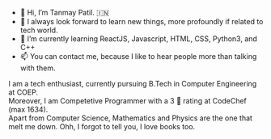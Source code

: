 - 👋 Hi, I’m Tanmay Patil. :india:
- 👀 I always look forward to learn new things, more profoundly if related to tech world.
- 🌱 I’m currently learning ReactJS, Javascript, HTML, CSS, Python3, and C++
- 📫 You can contact me, because I like to hear people more than talking with them.

I am a tech enthusiast, currently pursuing B.Tech in Computer Engineering at COEP.  
Moreover, I am Competetive Programmer with a 3 :star2: rating at CodeChef (max 1634).  
Apart from Computer Science, Mathematics and Physics are the one that melt me down.
Ohh, I forgot to tell you, I love books too.
